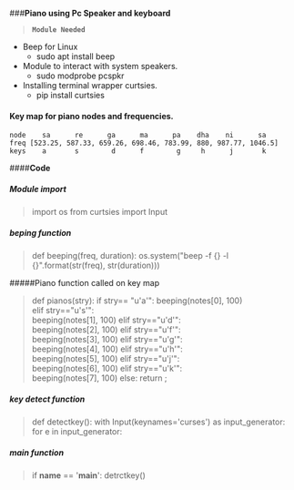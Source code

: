
###**Piano using Pc Speaker and keyboard**

>**`Module Needed`**
>
 -  Beep for Linux
	 -  sudo apt install beep
 -  Module to interact with system speakers.
 	 - sudo modprobe pcspkr
 -  Installing terminal wrapper curtsies.
	 -  pip install curtsies

#### Key map for piano nodes and frequencies.
	node    sa      re      ga      ma      pa    dha    ni      sa
	freq [523.25, 587.33, 659.26, 698.46, 783.99, 880, 987.77, 1046.5]
	keys    a       s        d      f        g     h      j       k

####**Code**
##### Module import
>import os 
from curtsies import Input

##### beping function
>def beeping(freq, duration):
	os.system("beep -f {} -l {}".format(str(freq), str(duration)))
	
#####Piano function called on key map 
>def pianos(stry):
	if stry== "u'a'":
		beeping(notes[0], 100)	
	elif stry=="u's'":	
		beeping(notes[1], 100)
	elif stry=="u'd'":	
		beeping(notes[2], 100)
	elif stry=="u'f'":	
		beeping(notes[3], 100)
	elif stry=="u'g'":	
		beeping(notes[4], 100)
	elif stry=="u'h'":	
		beeping(notes[5], 100)
	elif stry=="u'j'":	
		beeping(notes[6], 100)
	elif stry=="u'k'":	
		beeping(notes[7], 100)
	else:
		return ;	
		
##### key detect function
>def detectkey():
	with Input(keynames='curses') as input_generator:
		for e in input_generator:

##### main function
>if __name__ == '__main__':
	detrctkey()
